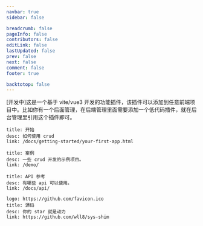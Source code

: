 ```yaml
---
navbar: true
sidebar: false

breadcrumb: false
pageInfo: false
contributors: false
editLink: false
lastUpdated: false
prev: false
next: false
comment: false
footer: true

backtotop: false
---
```


[开发中]这是一个基于 vite/vue3 开发的功能插件，该插件可以添加到任意前端项目中。比如你有一个后面管理，在后端管理里面需要添加一个低代码插件，就在后台管理里引用这个插件即可。


```component VPCard
title: 开始
desc: 如何使用 crud
link: /docs/getting-started/your-first-app.html
```

```component VPCard
title: 案例
desc: 一些 crud 开发的示例项目。
link: /demo/
```

```component VPCard
title: API 参考
desc: 有哪些 api 可以使用。
link: /docs/api/
```

```component VPCard
logo: https://github.com/favicon.ico
title: 源码
desc: 你的 star 就是动力
link: https://github.com/wll8/sys-shim
```


